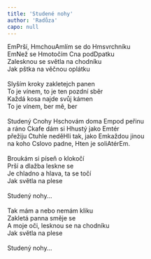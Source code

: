 ```yaml
---
title: 'Studené nohy'
author: 'Radůza'
capo: null
---
```


<verse number="1:"></verse><wrapper><chord>Em</chord></wrapper>Prší, <wrapper><chord>Hm</chord></wrapper>chou<wrapper><chord>Am</chord></wrapper>lím se do <wrapper><chord>Hm</chord></wrapper>svrchníku<br>
<wrapper><chord>Em</chord></wrapper>Než se <wrapper><chord>Hm</chord></wrapper>otočím <wrapper><chord>C</chord></wrapper>na pod<wrapper><chord>D</chord></wrapper>patku<br>
Zalesknou se světla na chodníku<br>
Jak pštka na věčnou oplátku<br>
<br>
<verse number="2:"></verse>Slyším kroky zakletejch panen<br>
To je vínem, to je ten pozdní sběr<br>
Každá kosa najde svůj kámen<br>
To je vínem, ber mě, ber<br>
<br>
<verse number="R:"></verse>Studený <wrapper><chord>C</chord></wrapper>nohy <wrapper><chord>H</chord></wrapper>schovám doma <wrapper><chord>Em</chord></wrapper>pod peřinu<br>
a ráno <wrapper><chord>C</chord></wrapper>kafe dám si <wrapper><chord>H</chord></wrapper>hustý jako <wrapper><chord>Em</chord></wrapper>tér<br>
přežiju <wrapper><chord>C</chord></wrapper>tuhle nedě<wrapper><chord>H</chord></wrapper>li tak, jako <wrapper><chord>Em</chord></wrapper>každou jinou<br>
na koho <wrapper><chord>C</chord></wrapper>slovo padne, <wrapper><chord>H</chord></wrapper>ten je soli<wrapper><chord>A</chord></wrapper>tér<wrapper><chord>Em</chord></wrapper>.<br>
<br>
<verse number="3:"></verse>Broukám si píseň o klokočí<br>
Prší a dlažba leskne se<br>
Je chladno a hlava, ta se točí<br>
Jak světla na plese<br>
<br>
<verse number="R:"></verse>Studený nohy...<br>
<br>
<verse number="4:"></verse>Tak mám a nebo nemám kliku<br>
Zakletá panna směje se<br>
A moje oči, lesknou se na chodníku<br>
Jak světla na plese<br>
<br>
<verse number="R:"></verse>Studený nohy...
